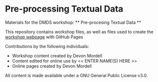 # Pre-processing Textual Data
Materials for the DMDS workshop: ** Pre-procesing Textual Data **  

This repository contains workshop files, as well as files used to create the [workshop webpage](https://scds.githib.io/text-analysis-1) with GitHub Pages   


Contributions by the following individuals: 
- Workshop content created by Devon Mordell 
- Content edited for online use by << ENTER NAME(S) HERE >> 
- Online pages created by Devon Mordell 


  
All content is made available under a GNU General Public License v3.0.
